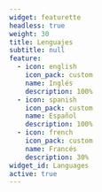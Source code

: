 ```yaml
---
widget: featurette
headless: true
weight: 30
title: Lenguajes
subtitle: null
feature:
  - icon: english
    icon_pack: custom
    name: Inglés
    description: 100%
  - icon: spanish
    icon_pack: custom
    name: Español
    description: 100%
  - icon: french
    icon_pack: custom
    name: Francés
    description: 30%
widget_id: Languages
active: true
---
```

